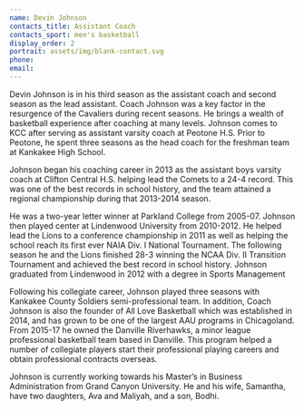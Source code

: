 ```yaml
---
name: Devin Johnson
contacts_title: Assistant Coach
contacts_sport: men's basketball
display_order: 2
portrait: assets/img/blank-contact.svg
phone:
email:
---
```


Devin Johnson is in his third season as the assistant coach and second season as the lead assistant. Coach Johnson was a key factor in the resurgence of the Cavaliers during recent seasons. He brings a wealth of basketball experience after coaching at many levels. Johnson comes to KCC after serving as assistant varsity coach at Peotone H.S. Prior to Peotone, he spent three seasons as the head coach for the freshman team at Kankakee High School.

Johnson began his coaching career in 2013 as the assistant boys varsity coach at Clifton Central H.S. helping lead the Comets to a 24-4 record. This was one of the best records in school history, and the team attained a regional championship during that 2013-2014 season.

He was a two-year letter winner at Parkland College from 2005-07. Johnson then played center at Lindenwood University from 2010-2012. He helped lead the Lions to a conference championship in 2011 as well as helping the school reach its first ever NAIA Div. I National Tournament. The following season he and the Lions finished 28-3 winning the NCAA Div. II Transition Tournament and achieved the best record in school history. Johnson graduated from Lindenwood in 2012 with a degree in Sports Management

Following his collegiate career, Johnson played three seasons with Kankakee County Soldiers semi-professional team. In addition, Coach Johnson is also the founder of All Love Basketball which was established in 2014, and has grown to be one of the largest AAU programs in Chicagoland. From 2015-17 he owned the Danville Riverhawks, a minor league professional basketball team based in Danville. This program helped a number of collegiate players start their professional playing careers and obtain professional contracts overseas.

Johnson is currently working towards his Master’s in Business Administration from Grand Canyon University. He and his wife, Samantha, have two daughters, Ava and Maliyah, and a son, Bodhi.

